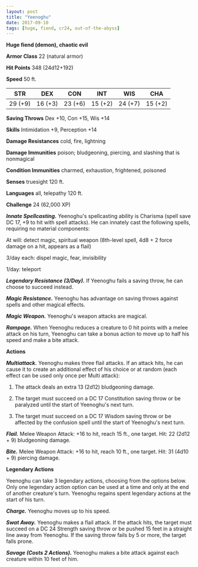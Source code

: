 ```yaml
---
layout: post
title: "Yeenoghu"
date: 2017-09-10
tags: [huge, fiend, cr24, out-of-the-abyss]
---
```


**Huge fiend (demon), chaotic evil**

**Armor Class** 22 (natural armor)

**Hit Points** 348 (24d12+192)

**Speed** 50 ft.

|   STR   |   DEX   |   CON   |   INT   |   WIS   |   CHA   |
|:-----:|:-----:|:-----:|:-----:|:-----:|:-----:|
| 29 (+9) | 16 (+3) | 23 (+6) | 15 (+2) | 24 (+7) | 15 (+2) |

**Saving Throws** Dex +10, Con +15, Wis +14

**Skills** Intimidation +9, Perception +14

**Damage Resistances** cold, fire, lightning

**Damage Immunities** poison; bludgeoning, piercing, and slashing that is nonmagical

**Condition Immunities** charmed, exhaustion, frightened, poisoned

**Senses** truesight 120 ft.

**Languages** all, telepathy 120 ft.

**Challenge** 24 (62,000 XP)

***Innate Spellcasting.*** Yeenoghu's spellcasting ability is Charisma (spell save DC 17, +9 to hit with spell attacks). He can innately cast the following spells, requiring no material components:

At will: detect magic, spiritual weapon (8th-level spell, 4d8 + 2 force damage on a hit, appears as a flail)

3/day each: dispel magic, fear, invisibility

1/day: teleport

***Legendary Resistance (3/Day).*** If Yeenoghu fails a saving throw, he can choose to succeed instead.

***Magic Resistance.*** Yeenoghu has advantage on saving throws against spells and other magical effects.

***Magic Weapon.*** Yeenoghu's weapon attacks are magical.

***Rampage.*** When Yeenoghu reduces a creature to 0 hit points with a melee attack on his turn, Yeenoghu can take a bonus action to move up to half his speed and make a bite attack.

**Actions**

***Multiattack.*** Yeenoghu makes three flail attacks. If an attack hits, he can cause it to create an additional effect of his choice or at random (each effect can be used only once per Multi attack):

1. The attack deals an extra 13 (2d12) bludgeoning damage.

2. The target must succeed on a DC 17 Constitution saving throw or be paralyzed until the start of Yeenoghu's next turn.

3. The target must succeed on a DC 17 Wisdom saving throw or be affected by the confusion spell until the start of Yeenoghu's next turn.

***Flail.*** Melee Weapon Attack: +16 to hit, reach 15 ft., one target. Hit: 22 (2d12 + 9) bludgeoning damage.

***Bite.*** Melee Weapon Attack: +16 to hit, reach 10 ft., one target. Hit: 31 (4d10 + 9) piercing damage.

**Legendary Actions**

Yeenoghu can take 3 legendary actions, choosing from the options below. Only one legendary action option can be used at a time and only at the end of another creature's turn. Yeenoghu regains spent legendary actions at the start of his turn.

***Charge.*** Yeenoghu moves up to his speed.

***Swat Away.*** Yeenoghu makes a flail attack. If the attack hits, the target must succeed on a DC 24 Strength saving throw or be pushed 15 feet in a straight line away from Yeenoghu. If the saving throw fails by 5 or more, the target falls prone.

***Savage (Costs 2 Actions).*** Yeenoghu makes a bite attack against each creature within 10 feet of him.


